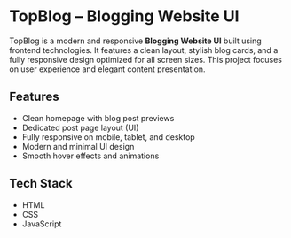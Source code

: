 # TopBlog – Blogging Website UI

TopBlog is a modern and responsive **Blogging Website UI** built using frontend technologies. It features a clean layout, stylish blog cards, and a fully responsive design optimized for all screen sizes. This project focuses on user experience and elegant content presentation.

## Features

- Clean homepage with blog post previews
- Dedicated post page layout (UI)
- Fully responsive on mobile, tablet, and desktop
- Modern and minimal UI design
- Smooth hover effects and animations

## Tech Stack

- HTML
- CSS 
- JavaScript
